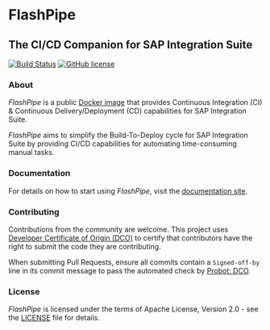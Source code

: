 # FlashPipe
## The CI/CD Companion for SAP Integration Suite

[![Build Status](https://dev.azure.com/engswee/equalize-flashpipe/_apis/build/status/engswee.flashpipe?branchName=main)](https://dev.azure.com/engswee/equalize-flashpipe/_build/latest?definitionId=11&branchName=main)
[![GitHub license](https://img.shields.io/github/license/engswee/flashpipe)](https://github.com/engswee/flashpipe/blob/main/LICENSE)

### About
_FlashPipe_ is a public [Docker image](https://hub.docker.com/r/engswee/flashpipe) that provides Continuous Integration (CI) & Continuous Delivery/Deployment (CD) capabilities for SAP Integration Suite.

_FlashPipe_ aims to simplify the Build-To-Deploy cycle for SAP Integration Suite by providing CI/CD capabilities for automating time-consuming manual tasks.

### Documentation
For details on how to start using _FlashPipe_, visit the [documentation site](https://engswee.github.io/flashpipe/).

### Contributing
Contributions from the community are welcome. This project uses [Developer Certificate of Origin (DCO)](https://developercertificate.org) to certify that contributors have the right to submit the code they are contributing.

When submitting Pull Requests, ensure all commits contain a `Signed-off-by` line in its commit message to pass the automated check by [Probot: DCO](https://probot.github.io/apps/dco/).

### License
_FlashPipe_ is licensed under the terms of Apache License, Version 2.0 - see the [LICENSE](LICENSE) file for details.
